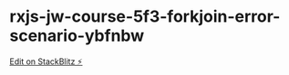# rxjs-jw-course-5f3-forkjoin-error-scenario-ybfnbw

[Edit on StackBlitz ⚡️](https://stackblitz.com/edit/rxjs-jw-course-5f3-forkjoin-error-scenario-ybfnbw)